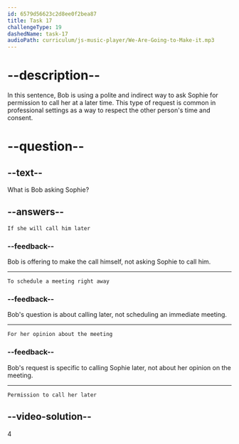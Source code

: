 ```yaml
---
id: 6579d56623c2d8ee0f2bea87
title: Task 17
challengeType: 19
dashedName: task-17
audioPath: curriculum/js-music-player/We-Are-Going-to-Make-it.mp3
---
```


<!--
AUDIO REFERENCE: 
Bob: "Mind if I call you later?"
-->

# --description--

In this sentence, Bob is using a polite and indirect way to ask Sophie for permission to call her at a later time. This type of request is common in professional settings as a way to respect the other person's time and consent.

# --question--

## --text--

What is Bob asking Sophie?

## --answers--

`If she will call him later`

### --feedback--

Bob is offering to make the call himself, not asking Sophie to call him.

---

`To schedule a meeting right away`

### --feedback--

Bob's question is about calling later, not scheduling an immediate meeting.

---

`For her opinion about the meeting`

### --feedback--

Bob's request is specific to calling Sophie later, not about her opinion on the meeting.

---

`Permission to call her later`

## --video-solution--

4
